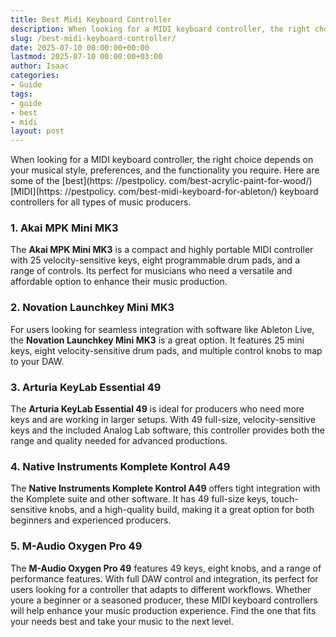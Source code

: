 ```yaml
---
title: Best Midi Keyboard Controller
description: When looking for a MIDI keyboard controller, the right choice depends on your musical style, preferences, and the functionality you require.
slug: /best-midi-keyboard-controller/
date: 2025-07-10 00:00:00+00:00
lastmod: 2025-07-10 00:00:00+03:00
author: Isaac
categories:
- Guide
tags:
- guide
- best
- midi
layout: post
---
```


When looking for a MIDI keyboard controller, the right choice depends on your musical style, preferences, and the functionality you require. Here are some of the [best](https: //pestpolicy. com/best-acrylic-paint-for-wood/) [MIDI](https: //pestpolicy. com/best-midi-keyboard-for-ableton/) keyboard controllers for all types of music producers.

###  1. Akai MPK Mini MK3

The **Akai MPK Mini MK3** is a compact and highly portable MIDI controller with 25 velocity-sensitive keys, eight programmable drum pads, and a range of controls. Its perfect for musicians who need a versatile and affordable option to enhance their music production.

###  2. Novation Launchkey Mini MK3

For users looking for seamless integration with software like Ableton Live, the **Novation Launchkey Mini MK3** is a great option. It features 25 mini keys, eight velocity-sensitive drum pads, and multiple control knobs to map to your DAW.

###  3. Arturia KeyLab Essential 49

The **Arturia KeyLab Essential 49** is ideal for producers who need more keys and are working in larger setups. With 49 full-size, velocity-sensitive keys and the included Analog Lab software, this controller provides both the range and quality needed for advanced productions.

###  4. Native Instruments Komplete Kontrol A49

The **Native Instruments Komplete Kontrol A49** offers tight integration with the Komplete suite and other software. It has 49 full-size keys, touch-sensitive knobs, and a high-quality build, making it a great option for both beginners and experienced producers.

###  5. M-Audio Oxygen Pro 49

The **M-Audio Oxygen Pro 49** features 49 keys, eight knobs, and a range of performance features. With full DAW control and integration, its perfect for users looking for a controller that adapts to different workflows. Whether youre a beginner or a seasoned producer, these MIDI keyboard controllers will help enhance your music production experience. Find the one that fits your needs best and take your music to the next level.

